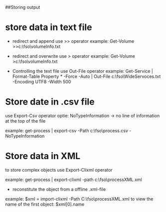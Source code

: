 ##Storing output

# store data in text file

* redirect and append
use >> operator
example: Get-Volume >>c:\fso\volumeInfo.txt

* redirect and overwrite
use > operator
example: Get-Volume >c:\fso\volumeInfo.txt

* Controlling the text file
use Out-File operator
example: Get-Service | Format-Table Property * -Force -Auto | Out-File c:\fso\WideServoces.txt -Encoding UTF8 -Width 500

# Store date in .csv file

use Export-Csv operator 
	 optie: NoTypeInformation -> no line of information at the top of the file

example: get-process | export-csv -Path c:\fso\process.csv -NoTypeInformation

# Store data in XML
to store complex objects
use Export-Clixml operator

example: get-process | export-clixml -path c:\fso\processXML.xml

* reconstitute the object from a offline .xml-file

example: $xml = import-clixml -Path C:\fso\processXML.xml
to view the name of the first object:
$xml[0].name



